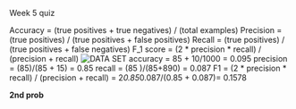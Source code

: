 Week 5 quiz

Accuracy = (true positives + true negatives) / (total examples)
Precision = (true positives) / (true positives + false positives)
Recall = (true positives) / (true positives + false negatives)
F_1  score = (2 * precision * recall) / (precision + recall)
![DATA SET](https://i.imgur.com/8SVdeC3.png)
accuracy =  85 + 10/1000 = 0.095
precision = (85)/(85 + 15)  = 0.85
recall 	  = (85 )/(85+890)  = 0.087
F1 = (2 * precision * recall) / (precision + recall)
   = 2*0.85*0.087/(0.85 + 0.087)= 0.1578

**2nd prob**

<!--stackedit_data:
eyJoaXN0b3J5IjpbLTQ2NTE1NTkyOSw1OTY5NzEyNzQsLTEyMz
MyNzkzODYsLTEyNjY3MDI5NzcsLTQyMTg2MzQ1NF19
-->